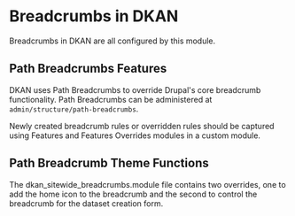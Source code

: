 # Breadcrumbs in DKAN

Breadcrumbs in DKAN are all configured by this module.

## Path Breadcrumbs Features

DKAN uses Path Breadcrumbs to override Drupal's core breadcrumb functionality. Path Breadcrumbs can be administered at ``admin/structure/path-breadcrumbs``.

Newly created breadcrumb rules or overridden rules should be captured using Features and Features Overrides modules in a custom module.

## Path Breadcrumb Theme Functions

The dkan_sitewide_breadcrumbs.module file contains two overrides, one to add the home icon to the breadcrumb and the second to control the breadcrumb for the dataset creation form.
